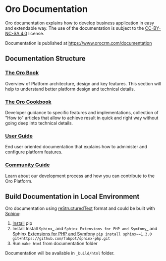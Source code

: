 # Oro Documentation

Oro documentation explains how to develop business application in easy and extendable way.
The use of the documentation is subject to the [CC-BY-NC-SA 4.0](./LICENSE) license.

Documentation is published at https://www.orocrm.com/documentation

## Documentation Structure

### [The Oro Book](./book/index.rst)

Overview of Platform architecture, design and key features.
This section will help to understand better platform design and technical details.

### [The Oro Cookbook](./cookbook/index.rst)

Developer guidance to specific features and implementations, collection of "How to" articles that allow
to achieve result in quick and right way without going deep into technical details.

### [User Guide](./user_guide/index.rst)

End user oriented documentation that explains how to administer and configure platform features.

### [Community Guide](./community/index.rst)

Learn about our development process and how you can contribute to the Oro Platform.

## Build Documentation in Local Environment

Oro documentation using [reStructuredText](http://docutils.sourceforge.net/rst.html) format and
could be built with [Sphinx](http://sphinx-doc.org/):

1. [Install](https://pip.pypa.io/en/stable/installing/) pip
2. Install Install `Sphinx`_ and `Sphinx Extensions for PHP and Symfony`_ and
Sphinx [Extensions for PHP and Symfony](https://github.com/fabpot/sphinx-php)
`pip install sphinx~=1.3.0 git+https://github.com/fabpot/sphinx-php.git`
3. Run `make html` from documentation folder

Documentation will be available in `_build/html` folder.